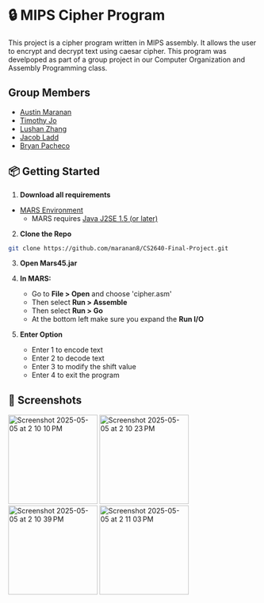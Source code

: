 # 🔒 MIPS Cipher Program

This project is a cipher program written in MIPS assembly. It allows the user to encrypt and decrypt text using caesar cipher. This program was develpoped as part of a group project in our Computer Organization and Assembly Programming class.

## Group Members
- [Austin Maranan](https://github.com/maranan8)
- [Timothy Jo](https://github.com/timjo1080)
- [Lushan Zhang](https://github.com/LushanZhang)
- [Jacob Ladd](https://github.com/jladd505)
- [Bryan Pacheco](https://github.com/brypac2006)

## 📦 Getting Started

1. **Download all requirements**
  - [MARS Environment](https://dpetersanderson.github.io/download.html)
    - MARS requires [Java J2SE 1.5 (or later)](https://www.oracle.com/java/technologies/downloads/?er=221886)

2. **Clone the Repo**
```bash
git clone https://github.com/maranan8/CS2640-Final-Project.git
```

3. **Open Mars45.jar**

4. **In MARS:**
   - Go to **File > Open** and choose 'cipher.asm'
   - Then select **Run > Assemble**
   - Then select **Run > Go**
   - At the bottom left make sure you expand the **Run I/O**

5. **Enter Option**
   - Enter 1 to encode text
   - Enter 2 to decode text
   - Enter 3 to modify the shift value
   - Enter 4 to exit the program

## 📸 Screenshots
<img width="180" alt="Screenshot 2025-05-05 at 2 10 10 PM" src="https://github.com/user-attachments/assets/1948c9cb-0471-4a5f-b488-f4e0e298a598" />

<img width="180" alt="Screenshot 2025-05-05 at 2 10 23 PM" src="https://github.com/user-attachments/assets/badf8017-84a0-430f-8016-80d83ef220de" />

<img width="180" alt="Screenshot 2025-05-05 at 2 10 39 PM" src="https://github.com/user-attachments/assets/cfa45903-477a-4971-b145-1f1cb0e34947" />

<img width="180" alt="Screenshot 2025-05-05 at 2 11 03 PM" src="https://github.com/user-attachments/assets/6a86c76c-75ef-4e3e-bddd-c9c8b1e4417b" />
